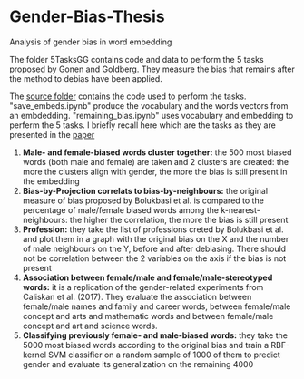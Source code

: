 # Gender-Bias-Thesis
Analysis of gender bias in word embedding

The folder 5TasksGG contains code and data to perform the 5 tasks proposed by Gonen and Goldberg. They measure the bias that remains after the method to debias have been applied.

The [source folder](../5TasksGG/source) contains the code used to perform the tasks. 
"save_embeds.ipynb" produce the vocabulary and the words vectors from an embdedding.
"remaining_bias.ipynb" uses vocabulary and embedding to perferm the 5 tasks.
I briefly recall here which are the tasks as they are presented in the [paper](https://arxiv.org/abs/1903.03862)
1. **Male- and female-biased words cluster together:** the 500 most biased words (both male and female) are taken and 2 clusters are created: the more the clusters align with gender, the more the bias is still present in the embedding
2. **Bias-by-Projection correlats to bias-by-neighbours:** the original measure of bias proposed by Bolukbasi et al. is compared to the percentage of male/female biased words among the k-nearest-neighbours: the higher the correlation, the more the bias is still present
3. **Profession:**  they take the list of professions creted by Bolukbasi et al. and plot them in a graph with the original bias on the X and the number of male neighbours on the Y, before and after debiasing. There should not be correlation between the 2 variables on the axis if the bias is not present
4. **Association between female/male and female/male-stereotyped words:** it is a replication of the gender-related experiments from Caliskan et al. (2017). They evaluate the association between female/male names and family and career words, between female/male concept and arts and mathematic words and between female/male concept and art and science words.
5. **Classifying previously female- and male-biased words:** they take the 5000 most biased words according to the original bias and train a RBF-kernel SVM classifier on a random sample of 1000 of them to predict gender and evaluate its generalization on the remaining 4000 



